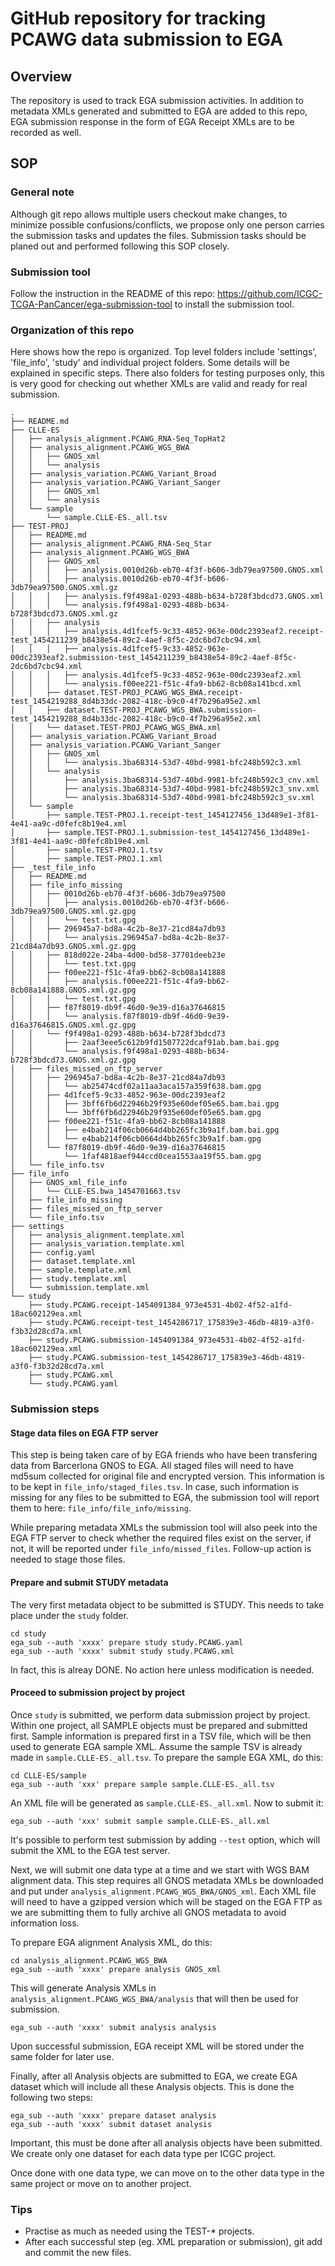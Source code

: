 # GitHub repository for tracking PCAWG data submission to EGA

## Overview
The repository is used to track EGA submission activities. In addition to metadata XMLs generated and submitted to EGA are added to this repo, EGA submission response in the form of EGA Receipt XMLs are to be recorded as well.

## SOP
### General note
Although git repo allows multiple users checkout make changes, to minimize possible confusions/conflicts, we propose only one person carries the submission tasks and updates the files. Submission tasks should be planed out and performed following this SOP closely.
### Submission tool
Follow the instruction in the README of this repo: https://github.com/ICGC-TCGA-PanCancer/ega-submission-tool to install the submission tool.
### Organization of this repo

Here shows how the repo is organized. Top level folders include 'settings', 'file_info', 'study' and individual project folders. Some details will be explained in specific steps. There also folders for testing purposes only, this is very good for checking out whether XMLs are valid and ready for real submission.
```
.
├── README.md
├── CLLE-ES
│   ├── analysis_alignment.PCAWG_RNA-Seq_TopHat2
│   ├── analysis_alignment.PCAWG_WGS_BWA
│   │   ├── GNOS_xml
│   │   └── analysis
│   ├── analysis_variation.PCAWG_Variant_Broad
│   ├── analysis_variation.PCAWG_Variant_Sanger
│   │   ├── GNOS_xml
│   │   └── analysis
│   └── sample
│       └── sample.CLLE-ES._all.tsv
├── TEST-PROJ
│   ├── README.md
│   ├── analysis_alignment.PCAWG_RNA-Seq_Star
│   ├── analysis_alignment.PCAWG_WGS_BWA
│   │   ├── GNOS_xml
│   │   │   ├── analysis.0010d26b-eb70-4f3f-b606-3db79ea97500.GNOS.xml
│   │   │   ├── analysis.0010d26b-eb70-4f3f-b606-3db79ea97500.GNOS.xml.gz
│   │   │   ├── analysis.f9f498a1-0293-488b-b634-b728f3bdcd73.GNOS.xml
│   │   │   └── analysis.f9f498a1-0293-488b-b634-b728f3bdcd73.GNOS.xml.gz
│   │   ├── analysis
│   │   │   ├── analysis.4d1fcef5-9c33-4852-963e-00dc2393eaf2.receipt-test_1454211239_b8438e54-89c2-4aef-8f5c-2dc6bd7cbc94.xml
│   │   │   ├── analysis.4d1fcef5-9c33-4852-963e-00dc2393eaf2.submission-test_1454211239_b8438e54-89c2-4aef-8f5c-2dc6bd7cbc94.xml
│   │   │   ├── analysis.4d1fcef5-9c33-4852-963e-00dc2393eaf2.xml
│   │   │   └── analysis.f00ee221-f51c-4fa9-bb62-8cb08a141bcd.xml
│   │   ├── dataset.TEST-PROJ_PCAWG_WGS_BWA.receipt-test_1454219288_8d4b33dc-2082-418c-b9c0-4f7b296a95e2.xml
│   │   ├── dataset.TEST-PROJ_PCAWG_WGS_BWA.submission-test_1454219288_8d4b33dc-2082-418c-b9c0-4f7b296a95e2.xml
│   │   └── dataset.TEST-PROJ_PCAWG_WGS_BWA.xml
│   ├── analysis_variation.PCAWG_Variant_Broad
│   ├── analysis_variation.PCAWG_Variant_Sanger
│   │   ├── GNOS_xml
│   │   │   └── analysis.3ba68314-53d7-40bd-9981-bfc248b592c3.xml
│   │   └── analysis
│   │       ├── analysis.3ba68314-53d7-40bd-9981-bfc248b592c3_cnv.xml
│   │       ├── analysis.3ba68314-53d7-40bd-9981-bfc248b592c3_snv.xml
│   │       └── analysis.3ba68314-53d7-40bd-9981-bfc248b592c3_sv.xml
│   └── sample
│       ├── sample.TEST-PROJ.1.receipt-test_1454127456_13d489e1-3f81-4e41-aa9c-d0fefc8b19e4.xml
│       ├── sample.TEST-PROJ.1.submission-test_1454127456_13d489e1-3f81-4e41-aa9c-d0fefc8b19e4.xml
│       ├── sample.TEST-PROJ.1.tsv
│       ├── sample.TEST-PROJ.1.xml
├── _test_file_info
│   ├── README.md
│   ├── file_info_missing
│   │   ├── 0010d26b-eb70-4f3f-b606-3db79ea97500
│   │   │   ├── analysis.0010d26b-eb70-4f3f-b606-3db79ea97500.GNOS.xml.gz.gpg
│   │   │   └── test.txt.gpg
│   │   ├── 296945a7-bd8a-4c2b-8e37-21cd84a7db93
│   │   │   └── analysis.296945a7-bd8a-4c2b-8e37-21cd84a7db93.GNOS.xml.gz.gpg
│   │   ├── 818d022e-24ba-4d00-bd58-37701deeb23e
│   │   │   └── test.txt.gpg
│   │   ├── f00ee221-f51c-4fa9-bb62-8cb08a141888
│   │   │   ├── analysis.f00ee221-f51c-4fa9-bb62-8cb08a141888.GNOS.xml.gz.gpg
│   │   │   └── test.txt.gpg
│   │   ├── f87f8019-db9f-46d0-9e39-d16a37646815
│   │   │   └── analysis.f87f8019-db9f-46d0-9e39-d16a37646815.GNOS.xml.gz.gpg
│   │   └── f9f498a1-0293-488b-b634-b728f3bdcd73
│   │       ├── 2aaf3eee5c612b9fd1507722dcaf91ab.bam.bai.gpg
│   │       └── analysis.f9f498a1-0293-488b-b634-b728f3bdcd73.GNOS.xml.gz.gpg
│   ├── files_missed_on_ftp_server
│   │   ├── 296945a7-bd8a-4c2b-8e37-21cd84a7db93
│   │   │   └── ab25474cdf02a11aa3aca157a359f638.bam.gpg
│   │   ├── 4d1fcef5-9c33-4852-963e-00dc2393eaf2
│   │   │   ├── 3bff6fb6d22946b29f935e60def05e65.bam.bai.gpg
│   │   │   └── 3bff6fb6d22946b29f935e60def05e65.bam.gpg
│   │   ├── f00ee221-f51c-4fa9-bb62-8cb08a141888
│   │   │   ├── e4bab214f06cb0664d4bb265fc3b9a1f.bam.bai.gpg
│   │   │   └── e4bab214f06cb0664d4bb265fc3b9a1f.bam.gpg
│   │   └── f87f8019-db9f-46d0-9e39-d16a37646815
│   │       └── 1faf4818aef944ccd0cea1553aa19f55.bam.gpg
│   └── file_info.tsv
├── file_info
│   ├── GNOS_xml_file_info
│   │   └── CLLE-ES.bwa_1454701663.tsv
│   ├── file_info_missing
│   ├── files_missed_on_ftp_server
│   └── file_info.tsv
├── settings
│   ├── analysis_alignment.template.xml
│   ├── analysis_variation.template.xml
│   ├── config.yaml
│   ├── dataset.template.xml
│   ├── sample.template.xml
│   ├── study.template.xml
│   └── submission.template.xml
└── study
    ├── study.PCAWG.receipt-1454091384_973e4531-4b02-4f52-a1fd-18ac602129ea.xml
    ├── study.PCAWG.receipt-test_1454286717_175839e3-46db-4819-a3f0-f3b32d28cd7a.xml
    ├── study.PCAWG.submission-1454091384_973e4531-4b02-4f52-a1fd-18ac602129ea.xml
    ├── study.PCAWG.submission-test_1454286717_175839e3-46db-4819-a3f0-f3b32d28cd7a.xml
    ├── study.PCAWG.xml
    └── study.PCAWG.yaml
```
### Submission steps
#### Stage data files on EGA FTP server
This step is being taken care of by EGA friends who have been transfering data from Barcerlona GNOS to EGA. All staged files will need to have md5sum collected for original file and encrypted version. This information is to be kept in `file_info/staged_files.tsv`. In case, such information is missing for any files to be submitted to EGA, the submission tool will report them to here: `file_info/file_info/missing`.

While preparing metadata XMLs the submission tool will also peek into the EGA FTP server to check whether the required files exist on the server, if not, it will be reported under `file_info/missed_files`. Follow-up action is needed to stage those files.

#### Prepare and submit STUDY metadata
The very first metadata object to be submitted is STUDY. This needs to take place under the `study` folder.

```
cd study
ega_sub --auth 'xxxx' prepare study study.PCAWG.yaml
ega_sub --auth 'xxxx' submit study study.PCAWG.xml
```

In fact, this is alreay DONE. No action here unless modification is needed.

#### Proceed to submission project by project
Once `study` is submitted, we perform data submission project by project. Within one project, all SAMPLE objects must be prepared and submitted first. Sample information is prepared first in a TSV file, which will be then used to generate EGA sample XML. Assume the sample TSV is already made in `sample.CLLE-ES._all.tsv`. To prepare the sample EGA XML, do this:

```
cd CLLE-ES/sample
ega_sub --auth 'xxx' prepare sample sample.CLLE-ES._all.tsv
```

An XML file will be generated as `sample.CLLE-ES._all.xml`. Now to submit it:
```
ega_sub --auth 'xxx' submit sample sample.CLLE-ES._all.xml
```

It's possible to perform test submission by adding `--test` option, which will submit the XML to the EGA test server.

Next, we will submit one data type at a time and we start with WGS BAM alignment data. This step requires all GNOS metadata XMLs be downloaded and put under `analysis_alignment.PCAWG_WGS_BWA/GNOS_xml`. Each XML file will need to have a gzipped version which will be staged on the EGA FTP as we are submitting them to fully archive all GNOS metadata to avoid information loss.

To prepare EGA alignment Analysis XML, do this:
```
cd analysis_alignment.PCAWG_WGS_BWA
ega_sub --auth 'xxxx' prepare analysis GNOS_xml
```
This will generate Analysis XMLs in `analysis_alignment.PCAWG_WGS_BWA/analysis` that will then be used for submission.
```
ega_sub --auth 'xxxx' submit analysis analysis
```
Upon successful submission, EGA receipt XML will be stored under the same folder for later use.

Finally, after all Analysis objects are submitted to EGA, we create EGA dataset which will include all these Analysis objects.
This is done the following two steps:
```
ega_sub --auth 'xxxx' prepare dataset analysis
ega_sub --auth 'xxxx' submit dataset analysis
```
Important, this must be done after all analysis objects have been submitted. We create only one dataset for each data type per ICGC project.

Once done with one data type, we can move on to the other data type in the same project or move on to another project.

### Tips
- Practise as much as needed using the TEST-* projects.
- After each successful step (eg. XML preparation or submission), git add and commit the new files.
